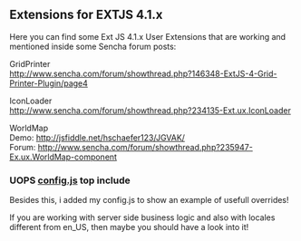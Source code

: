 <h2>Extensions for EXTJS 4.1.x</h2>

Here you can find some Ext JS 4.1.x User Extensions that are working
and mentioned inside some Sencha forum posts:<br/>
 
GridPrinter<br/>
http://www.sencha.com/forum/showthread.php?146348-ExtJS-4-Grid-Printer-Plugin/page4

IconLoader<br/>
http://www.sencha.com/forum/showthread.php?234135-Ext.ux.IconLoader

WorldMap<br/>
Demo: http://jsfiddle.net/hschaefer123/JGVAK/ <br/>
Forum: http://www.sencha.com/forum/showthread.php?235947-Ex.ux.WorldMap-component

<h3>UOPS <a href="https://github.com/hschaefer123/uops-ext/blob/master/library/uops/config.js">config.js</a> top include</h3>
Besides this, i added my config.js to show an example of usefull overrides!

If you are working with server side business logic and also with locales 
different from en_US, then maybe you should have a look into it! 